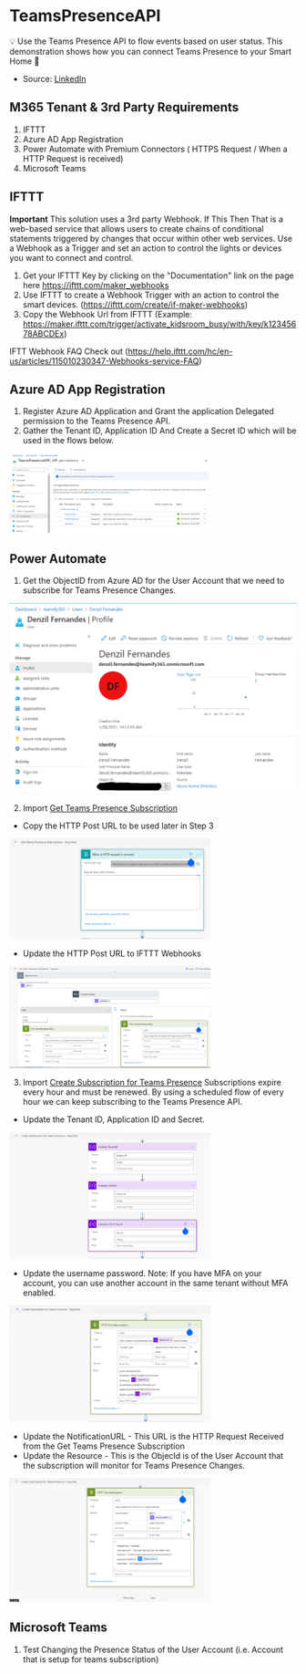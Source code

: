 # TeamsPresenceAPI
💡 Use the Teams Presence API to flow events based on user status. This demonstration shows how you can connect Teams Presence to your Smart Home 🏬
* Source: [LinkedIn](https://www.linkedin.com/posts/denzilfernandes_microsoft365-powerautomate-apifirst-activity-6755244173097623553-GCTN) 

## M365 Tenant & 3rd Party Requirements 
1. IFTTT 
2. Azure AD App Registration
2. Power Automate with Premium Connectors ( HTTPS Request / When a HTTP Request is received)
3. Microsoft Teams 

## IFTTT
**Important** This solution uses a 3rd party Webhook. If This Then That is a web-based service that allows users to create chains of conditional statements triggered by changes that occur within other web services. 
Use a Webhook as a Trigger and set an action to control the lights or devices you want to connect and control. 
1. Get your IFTTT Key by clicking on the "Documentation" link on the page here https://ifttt.com/maker_webhooks
2. Use IFTTT to create a Webhook Trigger with an action to control the smart devices. (https://ifttt.com/create/if-maker-webhooks)
2. Copy the Webhook Url from IFTTT (Example: https://maker.ifttt.com/trigger/activate_kidsroom_busy/with/key/k12345678ABCDEx)

IFTT Webhook FAQ Check out (https://help.ifttt.com/hc/en-us/articles/115010230347-Webhooks-service-FAQ)

## Azure AD App Registration
1. Register Azure AD Application and Grant the application Delegated permission to the Teams Presence API.
2. Gather the Tenant ID, Application ID And Create a Secret ID which will be used in the flows below.
<img src="https://github.com/M365-DenzilFernandes/TeamsPresenceAPI/blob/main/1-AzureADAppRegistration.png" style="max-width:70%;">

## Power Automate
1. Get the ObjectID from Azure AD for the User Account that we need to subscribe for Teams Presence Changes.
<img src="https://github.com/M365-DenzilFernandes/TeamsPresenceAPI/blob/main/1-AzureADUserObjectID.png">

2. Import [Get Teams Presence Subscription](https://github.com/M365-DenzilFernandes/TeamsPresenceAPI/blob/main/3A0-GetTeamsPresenceSubscription-Exported_20210128160412.zip)

  * Copy the HTTP Post URL to be used later in Step 3
<img src="https://github.com/M365-DenzilFernandes/TeamsPresenceAPI/blob/main/3A1-PowerAutomate-GetTeamsPresenceSubscription-CopyHTTPRequestReceived.png" style="max-width:70%;">

 * Update the HTTP Post URL to IFTTT Webhooks
<img src="https://github.com/M365-DenzilFernandes/TeamsPresenceAPI/blob/main/3A2-PowerAutomate-GetTeamsPresenceSubscription-UpdatePostToTriggerIFTTT.png" style="max-width:70%;">

3. Import [Create Subscription for Teams Presence](https://github.com/M365-DenzilFernandes/TeamsPresenceAPI/blob/main/3B0-CreateSubscriptionforTeamsPresence-Exported_20210128160435.zip)
Subscriptions expire every hour and must be renewed. By using a scheduled flow of every hour we can keep subscribing to the Teams Presence API. 

 * Update the Tenant ID, Application ID and Secret. 
<img src="https://github.com/M365-DenzilFernandes/TeamsPresenceAPI/blob/main/3B1-PowerAutomate-CreateSubscriptionforTeamsPresence-UpdateUserNamePassword.png" style="max-width:70%;">

 * Update the username password. Note: If you have MFA on your account, you can use another account in the same tenant without MFA enabled.
<img src="https://github.com/M365-DenzilFernandes/TeamsPresenceAPI/blob/main/3B2-PowerAutomate-CreateSubscriptionforTeamsPresence-UpdateUserNamePassword.png" style="max-width:70%;">

  * Update the NotificationURL - This URL is the HTTP Request Received from the Get Teams Presence Subscription
  * Update the Resource - This is the ObjecId is of the User Account that the subscription will monitor for Teams Presence Changes.

<img src="https://github.com/M365-DenzilFernandes/TeamsPresenceAPI/blob/main/3B3-PowerAutomate-CreateSubscriptionforTeamsPresence-UpdateNotificationUrl%2BResourceGUID.png" style="max-width:70%;">

## Microsoft Teams
1. Test Changing the Presence Status of the User Account (i.e. Account that is setup for teams subscription)
